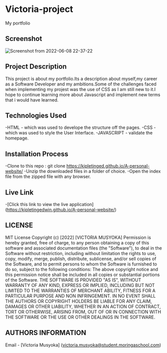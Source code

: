 # Victoria-project
My portfolio 
## Screenshot
![Screenshot from 2022-06-08 22-37-22](https://user-images.githubusercontent.com/106319114/172703492-06d0f481-e230-4b78-b144-3da816be570d.png)

## Project Description
This project is about my portfolio.Its a description about myself,my career as a Software Developer and my ambitions.Some of the challenges faced when implementing my projest was the use of CSS as I am still new to it.I hope to continue learning more about Javascript and implement  new terms that i would have learned.
## Technologies Used
-HTML - which was used to develope the structure off the pages.
-CSS - which was used to style the User Interface.
-JAVASCRIPT - validate the homepage.
## Installation Process
-Clone to this repo : git clone https://kipletinged.github.io/A-personal-website/
-Unzip the downloaded files in a folder of choice.
-Open the index file from the zipped file with any browser.
## Live Link
-[Click this link to view the live application]  (https://kipletingedwin.github.io/A-personal-website/)
## LICENSE
MIT License
Copyright (c) [2022] [VICTORIA MUSYOKA]
Permission is hereby granted, free of charge, to any person obtaining a copy of this software and associated documentation files (the "Software"), to deal in the Software without restriction, including without limitation the rights to use, copy, modify, merge, publish, distribute, sublicense, and/or sell copies of the Software, and to permit persons to whom the Software is furnished to do so, subject to the following conditions:
The above copyright notice and this permission notice shall be included in all copies or substantial portions of the Software.
THE SOFTWARE IS PROVIDED "AS IS", WITHOUT WARRANTY OF ANY KIND, EXPRESS OR IMPLIED, INCLUDING BUT NOT LIMITED TO THE WARRANTIES OF MERCHANT ABILITY, FITNESS FOR A PARTICULAR PURPOSE AND NON INFRINGEMENT. IN NO EVENT SHALL THE AUTHORS OR COPYRIGHT HOLDERS BE LIABLE FOR ANY CLAIM, DAMAGES OR OTHER LIABILITY, WHETHER IN AN ACTION OF CONTRACT, TORT OR OTHERWISE, ARISING FROM, OUT OF OR IN CONNECTION WITH THE SOFTWARE OR THE USE OR OTHER DEALINGS IN THE SOFTWARE.
## AUTHORS INFORMATION
Email - [Victoria Musyoka] (victoria.musyoka@student.moringaschool.com)
